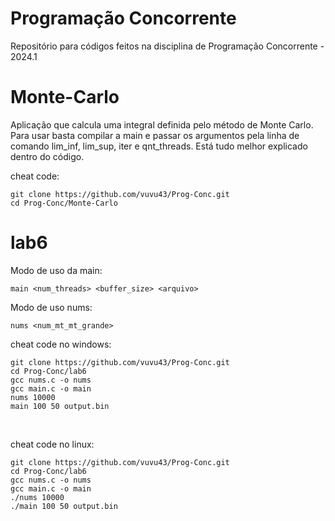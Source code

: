 # Programação Concorrente

Repositório para códigos feitos na disciplina de Programação Concorrente - 2024.1

# Monte-Carlo
Aplicação que calcula uma integral definida pelo método de Monte Carlo. Para usar basta compilar a main e passar os argumentos pela linha de comando lim_inf, lim_sup, iter e qnt_threads. Está tudo melhor explicado dentro do código.

cheat code:
```
git clone https://github.com/vuvu43/Prog-Conc.git
cd Prog-Conc/Monte-Carlo
```

# lab6

Modo de uso da main:
```
main <num_threads> <buffer_size> <arquivo>
```

Modo de uso nums:
```
nums <num_mt_mt_grande>
```

cheat code no windows:
```console
git clone https://github.com/vuvu43/Prog-Conc.git
cd Prog-Conc/lab6
gcc nums.c -o nums
gcc main.c -o main
nums 10000
main 100 50 output.bin
```
<br>

cheat code no linux:
```console
git clone https://github.com/vuvu43/Prog-Conc.git
cd Prog-Conc/lab6
gcc nums.c -o nums
gcc main.c -o main
./nums 10000
./main 100 50 output.bin
```
